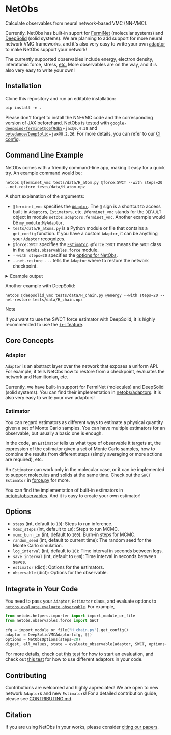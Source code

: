 # NetObs

Calculate observables from neural network&ndash;based VMC (NN-VMC).

Currently, NetObs has built-in suport for [FermiNet](https://github.com/google-deepmind/ferminet) (molecular systems) and [DeepSolid](https://github.com/bytedance/DeepSolid) (solid systems). We are planning to add support for more neural network VMC frameworks, and it's also very easy to write your own [adaptor](#adaptor) to make NetObs support your network!

The currently supported observables include energy, electron density, interatomic force, stress, [etc.](netobs/observables) More observables are on the way, and it is also very easy to write your own!

## Installation

Clone this repository and run an editable installation:

```shell
pip install -e .
```

Please don't forget to install the NN-VMC code and the corresponding version of JAX beforehand.
NetObs is tested with [`google-deepmind/ferminet@c6f9db5`](https://github.com/google-deepmind/ferminet/commit/c6f9db52fbb15cee01fd83c958230d27d61bfe70)+`jax@0.4.38` and [`bytedance/DeepSolid`](https://github.com/bytedance/DeepSolid/)+`jax@0.2.26`. For more details, you can refer to our [CI config](.github/workflows/test.yml).

## Command Line Example

NetObs comes with a friendly command-line app, making it easy for a quick try. An example command would be:

```shell
netobs @ferminet_vmc tests/data/H_atom.py @force:SWCT --with steps=20 --net-restore tests/data/H_atom.npz
```

A short explanation of the arguments:

- `@ferminet_vmc` specifies the [`Adaptor`](#adaptor). The `@` sign is a shortcut to access built-in `Adaptor`s, `Estimator`s, etc. `@ferminet_vmc` stands for the `DEFAULT` object in module `netobs.adaptors.ferminet_vmc`. Another example would be `my_module:MyAdaptor`.
- `tests/data/H_atoms.py` is a Python module or file that contains a `get_config` function. If you have a custom `Adaptor`, it can be anything your `Adaptor` recognizes.
- `@force:SWCT` specifies the [`Estimator`](#estimator). `@force:SWCT` means the `SWCT` class in the `netobs.observables.force` module.
- `--with steps=20` specifies the [options for NetObs](#options).
- `--net-restore ...` tells the `Adaptor` where to restore the network checkpoint.

<details>
<summary>Example output</summary>

```
2024-02-29 20:34:29,150 INFO netobs ferminet_vmc.py:54] Assuming running with FermiNet on main.
2024-02-29 20:34:29,333 INFO netobs force.py:319] Using molecular version of SWCT
2024-02-29 20:34:29,548 INFO netobs evaluate.py:102] Start burning in 100 steps
2024-02-29 20:34:30,522 INFO netobs evaluate.py:115] Starting 20 evaluation steps
2024-02-29 20:34:40,112 INFO netobs evaluate.py:148] Time per step: 0.01s
energy: -0.50042176 ± 0.00027392566
force
[[-7.4391162e-12 -1.3514609e-09 -1.4826655e-09]]
std force
[[4.9552114e-09 4.2379065e-09 3.2048899e-09]]
force_no_warp
[[-0.00097416 -0.00091072  0.00125167]]
std force_no_warp
[[0.00146565 0.00108437 0.00165038]]
```

> [!NOTE]
> The standard error (std) here are rough estimates which does NOT take autocorrelation into consideration due to performance conserns. You are STRONGLY encouraged to analyze the data using your own code.

</details>

Another example with DeepSolid:

```shell
netobs @deepsolid_vmc tests/data/H_chain.py @energy --with steps=20 --net-restore tests/data/H_chain.npz
```

> [!NOTE]
> If you want to use the SWCT force estimator with DeepSolid, it is highly recommended to use the [`tri` feature](https://github.com/bytedance/DeepSolid/pull/3).

## Core Concepts

### Adaptor

`Adaptor` is an abstract layer over the network that exposes a uniform API. For example, it tells NetObs how to restore from a checkpoint, evaluates the network and Hamiltonian, etc.

Currently, we have built-in support for FermiNet (molecules) and DeepSolid (solid systems). You can find their implementation in [netobs/adaptors](netobs/adaptors). It is also very easy to write your own adaptors!

### Estimator

You can regard estimators as different ways to estimate a physical quantity given a set of Monte Carlo samples. You can have multiple estimators for an observable, but usually a basic one is enough.

In the code, an `Estimator` tells us what type of observable it targets at, the expression of the estimator given a set of Monte Carlo samples, how to combine the results from different steps (simply averaging or more actions are required), etc.

An `Estimator` can work only in the molecular case, or it can be implemented to support molecules and solids at the same time. Check out the `SWCT` `Estimator` in [force.py](netobs/observables/force.py) for more.

You can find the implementation of built-in estimators in [netobs/observables](netobs/observables). And it is easy to create your own estimator!

## Options

- `steps` (int, default to `10`): Steps to run inference.
- `mcmc_steps` (int, default to `10`): Steps to run MCMC.
- `mcmc_burn_in` (int, default to `100`): Burn-in steps for MCMC.
- `random_seed` (int, default to current time): The random seed for the Monte Carlo simulation.
- `log_interval` (int, default to `10`): Time interval in seconds between logs.
- `save_interval` (int, default to `600`): Time interval in seconds between saves.
- `estimator` (dict): Options for the estimators.
- `observable` (dict): Options for the observable.

## Integrate in Your Code

You need to pass your `Adaptor`, `Estimator` class, and evaluate options to [`netobs.evaluate.evaluate_observable`](netobs/evaluate.py). For example,

```python
from netobs.helpers.importer import import_module_or_file
from netobs.observables.force import SWCT

cfg = import_module_or_file("H_chain.py").get_config()
adaptor = DeepSolidVMCAdaptor(cfg, [])
options = NetObsOptions(steps=20)
digest, all_values, state = evaluate_observable(adaptor, SWCT, options=options)
```

For more details, check out [this test](tests/numerical_test.py) for how to start an evaluation, and check out [this test](tests/adaptor_test.py) for how to use different adaptors in your code.

## Contributing

Contributions are welcomed and highly appreciated! We are open to new network `Adaptor`s and new `Estimator`s! For a detailed contribution guide, please see [CONTRIBUTING.md](CONTRIBUTING.md).

## Citation

If you are using NetObs in your works, please consider [citing our papers](CITATIONS.bib).
